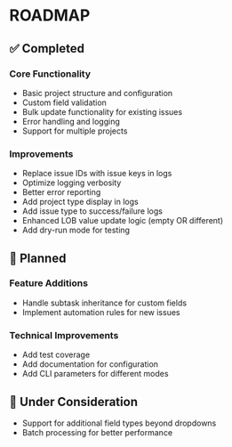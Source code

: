 # ROADMAP

## ✅ Completed

### Core Functionality
- Basic project structure and configuration
- Custom field validation
- Bulk update functionality for existing issues
- Error handling and logging
- Support for multiple projects

### Improvements
- Replace issue IDs with issue keys in logs
- Optimize logging verbosity
- Better error reporting
- Add project type display in logs
- Add issue type to success/failure logs
- Enhanced LOB value update logic (empty OR different)
- Add dry-run mode for testing

## 📅 Planned

### Feature Additions
- Handle subtask inheritance for custom fields
- Implement automation rules for new issues

### Technical Improvements
- Add test coverage
- Add documentation for configuration
- Add CLI parameters for different modes

## 🤔 Under Consideration
- Support for additional field types beyond dropdowns
- Batch processing for better performance